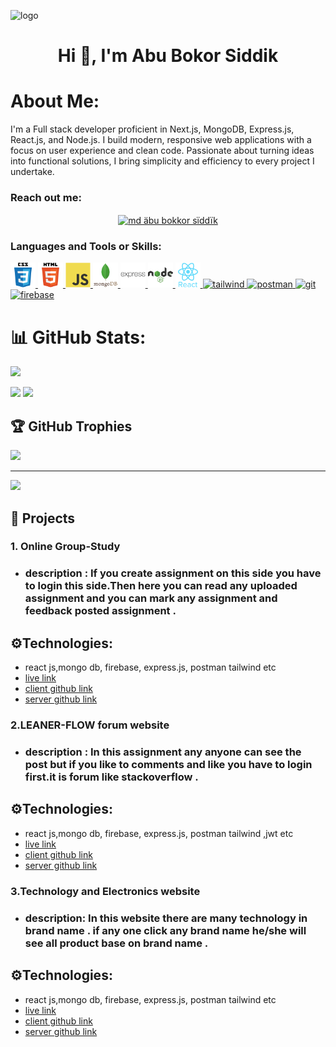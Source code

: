 ![logo](https://i.ibb.co.com/d0FbdyV6/Minimal-Pastel-Gradient-Personal-Visiting-Card-2.png)
<h1 align="center">Hi 👋, I'm Abu Bokor Siddik</h1>

# About Me:
I'm a Full stack developer proficient in Next.js, MongoDB, Express.js, React.js, and Node.js. I build modern, responsive web applications with a focus on user experience and clean code. Passionate about turning ideas into functional solutions, I bring simplicity and efficiency to every project I undertake.
<h3 align="left">Reach out me:</h3>
<p align="center">
<a href="https://www.facebook.com/profile.php?id=100024960182776" target="blank"><img align="center" src="https://raw.githubusercontent.com/rahuldkjain/github-profile-readme-generator/master/src/images/icons/Social/facebook.svg" alt="md äbu bokkor sïddïk" height="30" width="40" /></a>
</p>
<h3 align="left">Languages and Tools or Skills:</h3>
<p align="left"> <a href="https://www.w3schools.com/css/" target="_blank" rel="noreferrer"> <img src="https://raw.githubusercontent.com/devicons/devicon/master/icons/css3/css3-original-wordmark.svg" alt="css3" width="40" height="40"/> </a>  <a href="https://www.w3.org/html/" target="_blank" rel="noreferrer"> <img src="https://raw.githubusercontent.com/devicons/devicon/master/icons/html5/html5-original-wordmark.svg" alt="html5" width="40" height="40"/> </a> <a href="https://developer.mozilla.org/en-US/docs/Web/JavaScript" target="_blank" rel="noreferrer"> <img src="https://raw.githubusercontent.com/devicons/devicon/master/icons/javascript/javascript-original.svg" alt="javascript" width="40" height="40"/> </a> <a href="https://www.mongodb.com/" target="_blank" rel="noreferrer"> <img src="https://raw.githubusercontent.com/devicons/devicon/master/icons/mongodb/mongodb-original-wordmark.svg" alt="mongodb" width="40" height="40"/> </a><a href="https://expressjs.com" target="_blank" rel="noreferrer"> <img src="https://raw.githubusercontent.com/devicons/devicon/master/icons/express/express-original-wordmark.svg" alt="express" width="40" height="40"/> </a><a href="https://nodejs.org" target="_blank" rel="noreferrer"> <img src="https://raw.githubusercontent.com/devicons/devicon/master/icons/nodejs/nodejs-original-wordmark.svg" alt="nodejs" width="40" height="40"/> </a> <a href="https://reactjs.org/" target="_blank" rel="noreferrer"> <img src="https://raw.githubusercontent.com/devicons/devicon/master/icons/react/react-original-wordmark.svg" alt="react" width="40" height="40"/> </a><a href="https://tailwindcss.com/" target="_blank" rel="noreferrer"> <img src="https://www.vectorlogo.zone/logos/tailwindcss/tailwindcss-icon.svg" alt="tailwind" width="40" height="40"/></a><a href="https://postman.com" target="_blank" rel="noreferrer"> <img src="https://www.vectorlogo.zone/logos/getpostman/getpostman-icon.svg" alt="postman" width="40" height="40"/> </a><a href="https://git-scm.com/" target="_blank" rel="noreferrer"> <img src="https://www.vectorlogo.zone/logos/git-scm/git-scm-icon.svg" alt="git" width="40" height="40"/></a><a href="https://firebase.google.com/" target="_blank" rel="noreferrer"> <img src="https://www.vectorlogo.zone/logos/firebase/firebase-icon.svg" alt="firebase" width="40" height="40"/> </a></p>

# 📊 GitHub Stats:


   ![](https://github-readme-stats.vercel.app/api?username=Abu-Bokkor-Siddik&theme=vue-dark&hide_border=false&include_all_commits=true&count_private=false)<br/>

![](https://github-readme-streak-stats.herokuapp.com/?user=Abu-Bokkor-Siddik&theme=vue-dark&hide_border=false) ![](https://github-readme-stats.vercel.app/api/top-langs/?username=Abu-Bokkor-Siddik&theme=vue-dark&hide_border=false&include_all_commits=true&count_private=false&layout=compact)


## 🏆 GitHub Trophies
![](https://github-profile-trophy.vercel.app/?username=Abu-Bokkor-Siddik&theme=radical&no-frame=false&no-bg=true&margin-w=4)

---
[![](https://visitcount.itsvg.in/api?id=Abu-Bokkor-Siddik&icon=0&color=0)](https://visitcount.itsvg.in)







## 🧐 Projects
 ### 1. Online Group-Study
 - ### description : If you create assignment on this side you have to login this side.Then here you can read any uploaded assignment and you can mark any assignment and feedback posted assignment .
 ## ⚙️Technologies:
 - react js,mongo db, firebase, express.js, postman tailwind etc
 - [live link](https://groupestudy-aa61a.web.app/)
 - [client github link](https://github.com/Abu-Bokkor-Siddik/assignment) 
 - [server github link](https://github.com/Abu-Bokkor-Siddik/assignment-client)

 ### 2.LEANER-FLOW forum website
 - ### description : In this assignment any anyone can see the post but if you like to comments and like you have to login first.it is forum like stackoverflow .
 ## ⚙️Technologies:
 - react js,mongo db, firebase, express.js, postman tailwind ,jwt etc
 - [live link](https://forum-e3e2b.web.app/)
 - [client github link](https://github.com/Abu-Bokkor-Siddik/leaner-flow-client) 
 - [server github link](https://github.com/Abu-Bokkor-Siddik/leaner-flow-server) 

 ### 3.Technology and Electronics website
 - ### description: In this website there are many technology in brand name . if any one click any brand name he/she will see all product base on brand name .
 ##  ⚙️Technologies:
 - react js,mongo db, firebase, express.js, postman tailwind etc
- [live link](https://client-ass-side.web.app/)
- [client github link](https://github.com/Abu-Bokkor-Siddik/technology-client) 
 - [server github link](https://github.com/Abu-Bokkor-Siddik/technology-server) 






<!--
**Abu-Bokkor-Siddik/Abu-Bokkor-Siddik** is a ✨ _special_ ✨ repository because its `README.md` (this file) appears on your GitHub profile.

Here are some ideas to get you started:

- 🔭 I’m currently working on ...
- 🌱 I’m currently learning ...
- 👯 I’m looking to collaborate on ...
- 🤔 I’m looking for help with ...
- 💬 Ask me about ...
- 📫 How to reach me: ...
- 😄 Pronouns: ...
- ⚡ Fun fact: ...
-->
